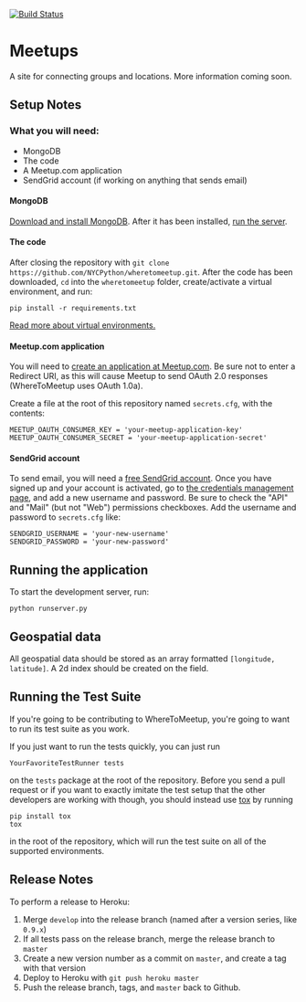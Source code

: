 [![Build Status](https://secure.travis-ci.org/NYCPython/wheretomeetup.png?branch=develop)](http://travis-ci.org/NYCPython/wheretomeetup)

# Meetups

A site for connecting groups and locations. More information coming soon.


## Setup Notes

### What you will need:

* MongoDB
* The code
* A Meetup.com application
* SendGrid account (if working on anything that sends email)

#### MongoDB

[Download and install MongoDB](http://docs.mongodb.org/manual/installation/).
After it has been installed,
[run the server](http://docs.mongodb.org/manual/reference/mongod/).


#### The code

After closing the repository with
`git clone https://github.com/NYCPython/wheretomeetup.git`. After the
code has been downloaded, `cd` into the `wheretomeetup` folder,
create/activate a virtual environment, and run:

    pip install -r requirements.txt

[Read more about virtual environments.](http://www.virtualenv.org/en/latest/)

#### Meetup.com application

You will need to [create an application at
Meetup.com](http://www.meetup.com/meetup_api/oauth_consumers/create/). Be sure not to
enter a Redirect URI, as this will cause Meetup to send OAuth 2.0 responses
(WhereToMeetup uses OAuth 1.0a).

Create a file at the root of this repository named `secrets.cfg`, with the
contents:

    MEETUP_OAUTH_CONSUMER_KEY = 'your-meetup-application-key'
    MEETUP_OAUTH_CONSUMER_SECRET = 'your-meetup-application-secret'

#### SendGrid account

To send email, you will need a [free SendGrid
account](http://sendgrid.com/user/signup). Once you have signed up and your
account is activated, go to [the credentials management
page](https://sendgrid.com/credentials), and add a new username and
password. Be sure to check the "API" and "Mail" (but not "Web") permissions
checkboxes. Add the username and password to `secrets.cfg` like:

    SENDGRID_USERNAME = 'your-new-username'
    SENDGRID_PASSWORD = 'your-new-password'

## Running the application

To start the development server, run:

    python runserver.py

## Geospatial data

All geospatial data should be stored as an array formatted
`[longitude, latitude]`. A 2d index should be created on the field.

## Running the Test Suite

If you're going to be contributing to WhereToMeetup, you're going to want to
run its test suite as you work.

If you just want to run the tests quickly, you can just run

    YourFavoriteTestRunner tests

on the `tests` package at the root of the repository. Before you send a pull
request or if you want to exactly imitate the test setup that the other
developers are working with though, you should instead use
[tox](http://tox.readthedocs.org/en/latest/index.html) by running

    pip install tox
    tox

in the root of the repository, which will run the test suite on all of the
supported environments.

## Release Notes

To perform a release to Heroku:

1. Merge `develop` into the release branch (named after a version series,
like `0.9.x`)
2. If all tests pass on the release branch, merge the release branch to
`master`
3. Create a new version number as a commit on `master`, and create a tag
with that version
4. Deploy to Heroku with `git push heroku master`
5. Push the release branch, tags, and `master` back to Github.
